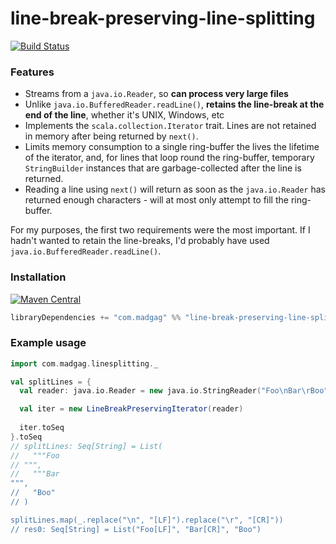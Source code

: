 # line-break-preserving-line-splitting

[![Build Status](https://travis-ci.com/rtyley/line-break-preserving-line-splitting.svg?branch=main)](https://travis-ci.com/rtyley/line-break-preserving-line-splitting)

### Features

* Streams from a `java.io.Reader`, so **can process very large files**
* Unlike `java.io.BufferedReader.readLine()`, **retains the line-break at the end of
  the line**, whether it's UNIX, Windows, etc
* Implements the `scala.collection.Iterator` trait. Lines are not retained in memory
  after being returned by `next()`.
* Limits memory consumption to a single ring-buffer the lives the lifetime of the
  iterator, and, for lines that loop round the ring-buffer, temporary `StringBuilder`
  instances that are garbage-collected after the line is returned.
* Reading a line using `next()` will return as soon as the `java.io.Reader` has
  returned enough characters - will at most only attempt to fill the ring-buffer.
  
For my purposes, the first two requirements were the most important. If I hadn't
wanted to retain the line-breaks, I'd probably have used
`java.io.BufferedReader.readLine()`.

### Installation

[![Maven Central](https://maven-badges.herokuapp.com/maven-central/com.madgag/line-break-preserving-line-splitting_2.13/badge.svg)](https://maven-badges.herokuapp.com/maven-central/com.madgag/line-break-preserving-line-splitting_2.13/)

```scala
libraryDependencies += "com.madgag" %% "line-break-preserving-line-splitting" % "[version]"
```

### Example usage

```scala
import com.madgag.linesplitting._

val splitLines = {
  val reader: java.io.Reader = new java.io.StringReader("Foo\nBar\rBoo")

  val iter = new LineBreakPreservingIterator(reader)
  
  iter.toSeq
}.toSeq
// splitLines: Seq[String] = List(
//   """Foo
// """,
//   """Bar""",
//   "Boo"
// )

splitLines.map(_.replace("\n", "[LF]").replace("\r", "[CR]"))
// res0: Seq[String] = List("Foo[LF]", "Bar[CR]", "Boo")
```
